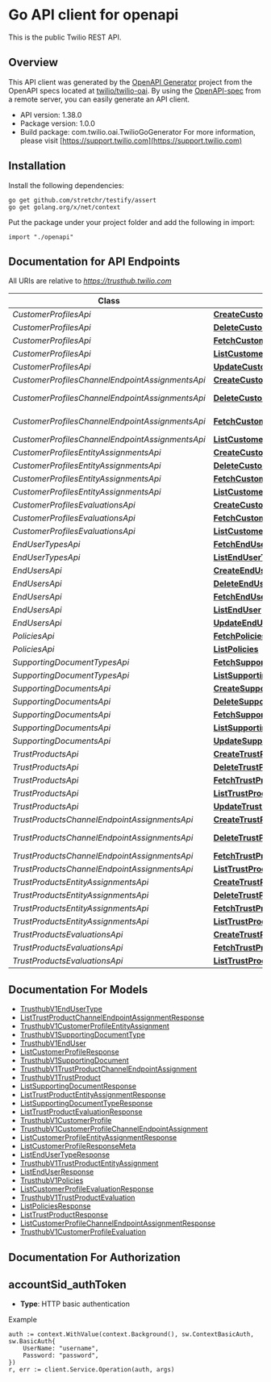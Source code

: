 # Go API client for openapi

This is the public Twilio REST API.

## Overview
This API client was generated by the [OpenAPI Generator](https://openapi-generator.tech) project from the OpenAPI specs located at [twilio/twilio-oai](https://github.com/twilio/twilio-oai/tree/main/spec).  By using the [OpenAPI-spec](https://www.openapis.org/) from a remote server, you can easily generate an API client.

- API version: 1.38.0
- Package version: 1.0.0
- Build package: com.twilio.oai.TwilioGoGenerator
For more information, please visit [https://support.twilio.com](https://support.twilio.com)

## Installation

Install the following dependencies:

```shell
go get github.com/stretchr/testify/assert
go get golang.org/x/net/context
```

Put the package under your project folder and add the following in import:

```golang
import "./openapi"
```

## Documentation for API Endpoints

All URIs are relative to *https://trusthub.twilio.com*

Class | Method | HTTP request | Description
------------ | ------------- | ------------- | -------------
*CustomerProfilesApi* | [**CreateCustomerProfile**](docs/CustomerProfilesApi.md#createcustomerprofile) | **Post** /v1/CustomerProfiles | 
*CustomerProfilesApi* | [**DeleteCustomerProfile**](docs/CustomerProfilesApi.md#deletecustomerprofile) | **Delete** /v1/CustomerProfiles/{Sid} | 
*CustomerProfilesApi* | [**FetchCustomerProfile**](docs/CustomerProfilesApi.md#fetchcustomerprofile) | **Get** /v1/CustomerProfiles/{Sid} | 
*CustomerProfilesApi* | [**ListCustomerProfile**](docs/CustomerProfilesApi.md#listcustomerprofile) | **Get** /v1/CustomerProfiles | 
*CustomerProfilesApi* | [**UpdateCustomerProfile**](docs/CustomerProfilesApi.md#updatecustomerprofile) | **Post** /v1/CustomerProfiles/{Sid} | 
*CustomerProfilesChannelEndpointAssignmentsApi* | [**CreateCustomerProfileChannelEndpointAssignment**](docs/CustomerProfilesChannelEndpointAssignmentsApi.md#createcustomerprofilechannelendpointassignment) | **Post** /v1/CustomerProfiles/{CustomerProfileSid}/ChannelEndpointAssignments | 
*CustomerProfilesChannelEndpointAssignmentsApi* | [**DeleteCustomerProfileChannelEndpointAssignment**](docs/CustomerProfilesChannelEndpointAssignmentsApi.md#deletecustomerprofilechannelendpointassignment) | **Delete** /v1/CustomerProfiles/{CustomerProfileSid}/ChannelEndpointAssignments/{Sid} | 
*CustomerProfilesChannelEndpointAssignmentsApi* | [**FetchCustomerProfileChannelEndpointAssignment**](docs/CustomerProfilesChannelEndpointAssignmentsApi.md#fetchcustomerprofilechannelendpointassignment) | **Get** /v1/CustomerProfiles/{CustomerProfileSid}/ChannelEndpointAssignments/{Sid} | 
*CustomerProfilesChannelEndpointAssignmentsApi* | [**ListCustomerProfileChannelEndpointAssignment**](docs/CustomerProfilesChannelEndpointAssignmentsApi.md#listcustomerprofilechannelendpointassignment) | **Get** /v1/CustomerProfiles/{CustomerProfileSid}/ChannelEndpointAssignments | 
*CustomerProfilesEntityAssignmentsApi* | [**CreateCustomerProfileEntityAssignment**](docs/CustomerProfilesEntityAssignmentsApi.md#createcustomerprofileentityassignment) | **Post** /v1/CustomerProfiles/{CustomerProfileSid}/EntityAssignments | 
*CustomerProfilesEntityAssignmentsApi* | [**DeleteCustomerProfileEntityAssignment**](docs/CustomerProfilesEntityAssignmentsApi.md#deletecustomerprofileentityassignment) | **Delete** /v1/CustomerProfiles/{CustomerProfileSid}/EntityAssignments/{Sid} | 
*CustomerProfilesEntityAssignmentsApi* | [**FetchCustomerProfileEntityAssignment**](docs/CustomerProfilesEntityAssignmentsApi.md#fetchcustomerprofileentityassignment) | **Get** /v1/CustomerProfiles/{CustomerProfileSid}/EntityAssignments/{Sid} | 
*CustomerProfilesEntityAssignmentsApi* | [**ListCustomerProfileEntityAssignment**](docs/CustomerProfilesEntityAssignmentsApi.md#listcustomerprofileentityassignment) | **Get** /v1/CustomerProfiles/{CustomerProfileSid}/EntityAssignments | 
*CustomerProfilesEvaluationsApi* | [**CreateCustomerProfileEvaluation**](docs/CustomerProfilesEvaluationsApi.md#createcustomerprofileevaluation) | **Post** /v1/CustomerProfiles/{CustomerProfileSid}/Evaluations | 
*CustomerProfilesEvaluationsApi* | [**FetchCustomerProfileEvaluation**](docs/CustomerProfilesEvaluationsApi.md#fetchcustomerprofileevaluation) | **Get** /v1/CustomerProfiles/{CustomerProfileSid}/Evaluations/{Sid} | 
*CustomerProfilesEvaluationsApi* | [**ListCustomerProfileEvaluation**](docs/CustomerProfilesEvaluationsApi.md#listcustomerprofileevaluation) | **Get** /v1/CustomerProfiles/{CustomerProfileSid}/Evaluations | 
*EndUserTypesApi* | [**FetchEndUserType**](docs/EndUserTypesApi.md#fetchendusertype) | **Get** /v1/EndUserTypes/{Sid} | 
*EndUserTypesApi* | [**ListEndUserType**](docs/EndUserTypesApi.md#listendusertype) | **Get** /v1/EndUserTypes | 
*EndUsersApi* | [**CreateEndUser**](docs/EndUsersApi.md#createenduser) | **Post** /v1/EndUsers | 
*EndUsersApi* | [**DeleteEndUser**](docs/EndUsersApi.md#deleteenduser) | **Delete** /v1/EndUsers/{Sid} | 
*EndUsersApi* | [**FetchEndUser**](docs/EndUsersApi.md#fetchenduser) | **Get** /v1/EndUsers/{Sid} | 
*EndUsersApi* | [**ListEndUser**](docs/EndUsersApi.md#listenduser) | **Get** /v1/EndUsers | 
*EndUsersApi* | [**UpdateEndUser**](docs/EndUsersApi.md#updateenduser) | **Post** /v1/EndUsers/{Sid} | 
*PoliciesApi* | [**FetchPolicies**](docs/PoliciesApi.md#fetchpolicies) | **Get** /v1/Policies/{Sid} | 
*PoliciesApi* | [**ListPolicies**](docs/PoliciesApi.md#listpolicies) | **Get** /v1/Policies | 
*SupportingDocumentTypesApi* | [**FetchSupportingDocumentType**](docs/SupportingDocumentTypesApi.md#fetchsupportingdocumenttype) | **Get** /v1/SupportingDocumentTypes/{Sid} | 
*SupportingDocumentTypesApi* | [**ListSupportingDocumentType**](docs/SupportingDocumentTypesApi.md#listsupportingdocumenttype) | **Get** /v1/SupportingDocumentTypes | 
*SupportingDocumentsApi* | [**CreateSupportingDocument**](docs/SupportingDocumentsApi.md#createsupportingdocument) | **Post** /v1/SupportingDocuments | 
*SupportingDocumentsApi* | [**DeleteSupportingDocument**](docs/SupportingDocumentsApi.md#deletesupportingdocument) | **Delete** /v1/SupportingDocuments/{Sid} | 
*SupportingDocumentsApi* | [**FetchSupportingDocument**](docs/SupportingDocumentsApi.md#fetchsupportingdocument) | **Get** /v1/SupportingDocuments/{Sid} | 
*SupportingDocumentsApi* | [**ListSupportingDocument**](docs/SupportingDocumentsApi.md#listsupportingdocument) | **Get** /v1/SupportingDocuments | 
*SupportingDocumentsApi* | [**UpdateSupportingDocument**](docs/SupportingDocumentsApi.md#updatesupportingdocument) | **Post** /v1/SupportingDocuments/{Sid} | 
*TrustProductsApi* | [**CreateTrustProduct**](docs/TrustProductsApi.md#createtrustproduct) | **Post** /v1/TrustProducts | 
*TrustProductsApi* | [**DeleteTrustProduct**](docs/TrustProductsApi.md#deletetrustproduct) | **Delete** /v1/TrustProducts/{Sid} | 
*TrustProductsApi* | [**FetchTrustProduct**](docs/TrustProductsApi.md#fetchtrustproduct) | **Get** /v1/TrustProducts/{Sid} | 
*TrustProductsApi* | [**ListTrustProduct**](docs/TrustProductsApi.md#listtrustproduct) | **Get** /v1/TrustProducts | 
*TrustProductsApi* | [**UpdateTrustProduct**](docs/TrustProductsApi.md#updatetrustproduct) | **Post** /v1/TrustProducts/{Sid} | 
*TrustProductsChannelEndpointAssignmentsApi* | [**CreateTrustProductChannelEndpointAssignment**](docs/TrustProductsChannelEndpointAssignmentsApi.md#createtrustproductchannelendpointassignment) | **Post** /v1/TrustProducts/{TrustProductSid}/ChannelEndpointAssignments | 
*TrustProductsChannelEndpointAssignmentsApi* | [**DeleteTrustProductChannelEndpointAssignment**](docs/TrustProductsChannelEndpointAssignmentsApi.md#deletetrustproductchannelendpointassignment) | **Delete** /v1/TrustProducts/{TrustProductSid}/ChannelEndpointAssignments/{Sid} | 
*TrustProductsChannelEndpointAssignmentsApi* | [**FetchTrustProductChannelEndpointAssignment**](docs/TrustProductsChannelEndpointAssignmentsApi.md#fetchtrustproductchannelendpointassignment) | **Get** /v1/TrustProducts/{TrustProductSid}/ChannelEndpointAssignments/{Sid} | 
*TrustProductsChannelEndpointAssignmentsApi* | [**ListTrustProductChannelEndpointAssignment**](docs/TrustProductsChannelEndpointAssignmentsApi.md#listtrustproductchannelendpointassignment) | **Get** /v1/TrustProducts/{TrustProductSid}/ChannelEndpointAssignments | 
*TrustProductsEntityAssignmentsApi* | [**CreateTrustProductEntityAssignment**](docs/TrustProductsEntityAssignmentsApi.md#createtrustproductentityassignment) | **Post** /v1/TrustProducts/{TrustProductSid}/EntityAssignments | 
*TrustProductsEntityAssignmentsApi* | [**DeleteTrustProductEntityAssignment**](docs/TrustProductsEntityAssignmentsApi.md#deletetrustproductentityassignment) | **Delete** /v1/TrustProducts/{TrustProductSid}/EntityAssignments/{Sid} | 
*TrustProductsEntityAssignmentsApi* | [**FetchTrustProductEntityAssignment**](docs/TrustProductsEntityAssignmentsApi.md#fetchtrustproductentityassignment) | **Get** /v1/TrustProducts/{TrustProductSid}/EntityAssignments/{Sid} | 
*TrustProductsEntityAssignmentsApi* | [**ListTrustProductEntityAssignment**](docs/TrustProductsEntityAssignmentsApi.md#listtrustproductentityassignment) | **Get** /v1/TrustProducts/{TrustProductSid}/EntityAssignments | 
*TrustProductsEvaluationsApi* | [**CreateTrustProductEvaluation**](docs/TrustProductsEvaluationsApi.md#createtrustproductevaluation) | **Post** /v1/TrustProducts/{TrustProductSid}/Evaluations | 
*TrustProductsEvaluationsApi* | [**FetchTrustProductEvaluation**](docs/TrustProductsEvaluationsApi.md#fetchtrustproductevaluation) | **Get** /v1/TrustProducts/{TrustProductSid}/Evaluations/{Sid} | 
*TrustProductsEvaluationsApi* | [**ListTrustProductEvaluation**](docs/TrustProductsEvaluationsApi.md#listtrustproductevaluation) | **Get** /v1/TrustProducts/{TrustProductSid}/Evaluations | 


## Documentation For Models

 - [TrusthubV1EndUserType](docs/TrusthubV1EndUserType.md)
 - [ListTrustProductChannelEndpointAssignmentResponse](docs/ListTrustProductChannelEndpointAssignmentResponse.md)
 - [TrusthubV1CustomerProfileEntityAssignment](docs/TrusthubV1CustomerProfileEntityAssignment.md)
 - [TrusthubV1SupportingDocumentType](docs/TrusthubV1SupportingDocumentType.md)
 - [TrusthubV1EndUser](docs/TrusthubV1EndUser.md)
 - [ListCustomerProfileResponse](docs/ListCustomerProfileResponse.md)
 - [TrusthubV1SupportingDocument](docs/TrusthubV1SupportingDocument.md)
 - [TrusthubV1TrustProductChannelEndpointAssignment](docs/TrusthubV1TrustProductChannelEndpointAssignment.md)
 - [TrusthubV1TrustProduct](docs/TrusthubV1TrustProduct.md)
 - [ListSupportingDocumentResponse](docs/ListSupportingDocumentResponse.md)
 - [ListTrustProductEntityAssignmentResponse](docs/ListTrustProductEntityAssignmentResponse.md)
 - [ListSupportingDocumentTypeResponse](docs/ListSupportingDocumentTypeResponse.md)
 - [ListTrustProductEvaluationResponse](docs/ListTrustProductEvaluationResponse.md)
 - [TrusthubV1CustomerProfile](docs/TrusthubV1CustomerProfile.md)
 - [TrusthubV1CustomerProfileChannelEndpointAssignment](docs/TrusthubV1CustomerProfileChannelEndpointAssignment.md)
 - [ListCustomerProfileEntityAssignmentResponse](docs/ListCustomerProfileEntityAssignmentResponse.md)
 - [ListCustomerProfileResponseMeta](docs/ListCustomerProfileResponseMeta.md)
 - [ListEndUserTypeResponse](docs/ListEndUserTypeResponse.md)
 - [TrusthubV1TrustProductEntityAssignment](docs/TrusthubV1TrustProductEntityAssignment.md)
 - [ListEndUserResponse](docs/ListEndUserResponse.md)
 - [TrusthubV1Policies](docs/TrusthubV1Policies.md)
 - [ListCustomerProfileEvaluationResponse](docs/ListCustomerProfileEvaluationResponse.md)
 - [TrusthubV1TrustProductEvaluation](docs/TrusthubV1TrustProductEvaluation.md)
 - [ListPoliciesResponse](docs/ListPoliciesResponse.md)
 - [ListTrustProductResponse](docs/ListTrustProductResponse.md)
 - [ListCustomerProfileChannelEndpointAssignmentResponse](docs/ListCustomerProfileChannelEndpointAssignmentResponse.md)
 - [TrusthubV1CustomerProfileEvaluation](docs/TrusthubV1CustomerProfileEvaluation.md)


## Documentation For Authorization



## accountSid_authToken

- **Type**: HTTP basic authentication

Example

```golang
auth := context.WithValue(context.Background(), sw.ContextBasicAuth, sw.BasicAuth{
    UserName: "username",
    Password: "password",
})
r, err := client.Service.Operation(auth, args)
```

